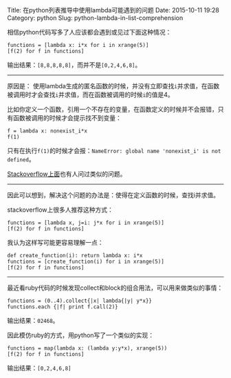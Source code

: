 Title: 在python列表推导中使用lambda可能遇到的问题
Date: 2015-10-11 19:28
Category: python
Slug: python-lambda-in-list-comprehension

相信python代码写多了人应该都会遇到或见过下面这种情况：

```
functions = [lambda x: i*x for i in xrange(5)]
[f(2) for f in functions]
```
输出结果：`[8,8,8,8,8]`，而并不是`[0,2,4,6,8]`。

---
原因是：
使用lambda生成的匿名函数的时候，并没有立即查找`i`并求值，在函数被调用时才会查找`i`并求值，而在函数被调用的时候`i`的值是4。

比如你定义一个函数，引用一个不存在的变量，在函数定义的时候并不会报错，只有函数被调用的时候才会提示找不到变量：

```
f = lambda x: nonexist_i*x
f(1)
```
只有在执行`f(1)`的时候才会报：`NameError: global name 'nonexist_i' is not defined`。

[Stackoverflow上面](http://stackoverflow.com/questions/28268439/python-list-comprehension-with-lambdas)也有人问过类似的问题。

---
因此可以想到，解决这个问题的办法是：使得在定义函数的时候，查找i并求值。

stackoverflow上很多人推荐这种方式：

```
functions = [lambda x, j=i: j*x for i in xrange(5)]
[f(2) for f in functions]
```

我认为这样写可能更容易理解一点：

```
def create_function(i): return lambda x: i*x
functions = [create_function(i) for i in xrange(5)]
[f(2) for f in functions]
```

---


最近看ruby代码的时候发现collect和block的组合用法，可以用来做类似的事情：

```
functions = (0..4).collect{|x| lambda{|y| y*x}}
functions.each {|f| print f.call(2)}
```
输出结果：`02468`。

因此模仿ruby的方式，用python写了一个类似的实现：

```
functions = map(lambda x: (lambda y:y*x), xrange(5))
[f(2) for f in functions]
```
输出结果：`[0,2,4,6,8]`
